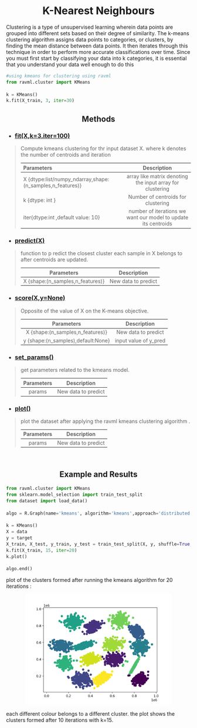 <center>

# <B> K-Nearest Neighbours </B>
</center>
Clustering is a type of unsupervised learning wherein data points are grouped into different sets based on their degree of similarity. The k-means clustering algorithm assigns data points to categories, or clusters, by finding the mean distance between data points. It then iterates through this technique in order to perform more accurate classifications over time. Since you must first start by classifying your data into k categories, it is essential that you understand your data well enough to do this

```python
#using kmeans for clustering using ravml
from ravml.cluster import KMeans

k = KMeans()
k.fit(X_train, 3, iter=30)
```

<!-- 
You can view a sample implementation of K-means on ravml [here](https://github.com/ravenprotocol/ravml/blob/main/examples/kmeans.py) -->

<B><center>
## Methods
</center>
</B>

- ### <B><U>fit(X,k=3,iter=100)</u></B>

>Compute kmeans clustering for thr input dataset X. where k denotes the number of centroids and iteration
>
>| Parameters | Description     |
>| :------------ |:---------------:|
>|    X {dtype:list/numpy_ndarray,shape:(n_samples,n_features)} | array like matrix denoting the input array for clustering | 
>|    k {dtype: int } | Number of centroids for clustering  |  
>|    iter{dtype:int ,default value: 10}  | number of iterations we want our model to update its centroids |  


- ### <U><B>predict(X)</B><br></U>

>   function to p redict the closest cluster each sample in X belongs to after centroids are updated.
>
>| Parameters | Description     |
>| :------------: |:---------------:|
>|    X {shape:(n_samples,n_features)} |New data to predict  | 


- ### <U> <B>score(X,y=None)</B><br></U>
>   Opposite of the value of X on the K-means objective.
>
>| Parameters | Description     |
>| :------------: |:---------------:|
>|    X {shape:(n_samples,n_features)} |New data to predict  | 
>|    y {shape:(n_samples),default:None} | input value of y_pred |

- ### <U> <B>set_params()</B><br></U>
>   get parameters related to the kmeans model.
>
>| Parameters | Description     |
>| :------------: |:---------------:|
>|    params  |New data to predict  | 

- ### <U><B>  plot()</B><br></U>
>plot the dataset after applying the ravml kmeans clustering algorithm .
>
>| Parameters | Description     |
>| :------------: |:---------------:|
>|    params  |New data to predict  | 

<BR>

<B><center>
## Example and Results
</center>
</B>



```python
from ravml.cluster import KMeans
from sklearn.model_selection import train_test_split
from dataset import load_data()

algo = R.Graph(name='kmeans', algorithm='kmeans',approach='distributed')

k = KMeans()
X = data
y = target
X_train, X_test, y_train, y_test = train_test_split(X, y, shuffle=True, test_size=0.3)
k.fit(X_train, 15, iter=20)
k.plot()

algo.end()
```

<!-- describe the code and results also deets-->
plot of the clusters formed after running the kmeans algorithm for 20 iterations :

<center>
<img src="files/Kmeans.png"  width="400" title="new">
</center>

each different colour belongs to a different cluster. the plot shows the clusters formed after 10 iterations with k=15.

